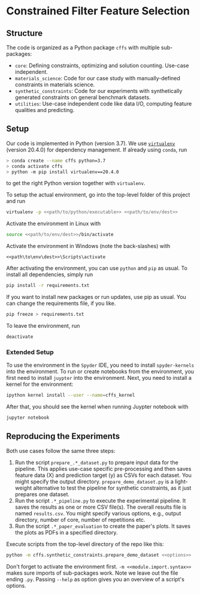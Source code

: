 # Constrained Filter Feature Selection

## Structure

The code is organized as a Python package `cffs` with multiple sub-packages:

- `core`: Defining constraints, optimizing and solution counting. Use-case independent.
- `materials_science`: Code for our case study with manually-defined constraints in materials science.
- `synthetic_constraints`: Code for our experiments with synthetically generated constraints on general benchmark datasets.
- `utilities`: Use-case independent code like data I/O, computing feature qualities and predicting.

## Setup

Our code is implemented in Python (version 3.7).
We use [`virtualenv`](https://virtualenv.pypa.io/) (version 20.4.0) for dependency management.
If already using `conda`, run

```bash
> conda create --name cffs python=3.7
> conda activate cffs
> python -m pip install virtualenv==20.4.0
```

to get the right Python version together with `virtualenv`.

To setup the actual environment, go into the top-level folder of this project and run

```bash
virtualenv -p <<path/to/python/executable>> <<path/to/env/dest>>
```

Activate the environment in Linux with

```bash
source <<path/to/env/dest>>/bin/activate
```

Activate the environment in Windows (note the back-slashes) with

```
<<path\to\env\dest>>\Scripts\activate
```

After activating the environment, you can use `python` and `pip` as usual.
To install all dependencies, simply run

```bash
pip install -r requirements.txt
```

If you want to install new packages or run updates, use pip as usual.
You can change the requirements file, if you like.

```bash
pip freeze > requirements.txt
```

To leave the environment, run

```bash
deactivate
```

### Extended Setup

To use the environment in the `Spyder` IDE, you need to install `spyder-kernels` into the environment.
To run or create notebooks from the environment, you first need to install `juypter` into the environment.
Next, you need to install a kernel for the environment:

```bash
ipython kernel install --user --name=cffs_kernel
```

After that, you should see the kernel when running Juypter notebook with

```bash
jupyter notebook
```

## Reproducing the Experiments

Both use cases follow the same three steps:

1. Run the script `prepare_.*_dataset.py` to prepare input data for the pipeline.
This applies use-case specific pre-processing and then saves feature data (X) and prediction target (y) as CSVs for each dataset.
You might specify the output directory.
`prepare_demo_dataset.py` is a light-weight alternative to test the pipeline for synthetic constraints, as it just prepares one dataset.
2. Run the script `.*_pipeline.py` to execute the experimental pipeline.
It saves the results as one or more CSV file(s).
The overall results file is named `results.csv`.
You might specify various options, e.g., output directory, number of core, number of repetitions etc.
3. Run the script `.*_paper_evaluation` to create the paper's plots.
It saves the plots as PDFs in a specified directory.

Execute scripts from the top-level directory of the repo like this:

```bash
python -m cffs.synthetic_constraints.prepare_demo_dataset <<options>>
```

Don't forget to activate the environment first.
`-m <<module.import.syntax>>` makes sure imports of sub-packages work.
Note we leave out the file ending `.py`.
Passing `--help` as option gives you an overview of a script's options.
